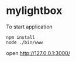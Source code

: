 # mylightbox

To start application

```shell
npm install
node ./bin/www
```

open http://127.0.0.1:3000/
